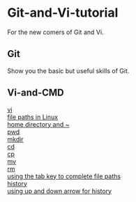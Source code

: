 # Git-and-Vi-tutorial
For the new comers of Git and Vi.

## Git
Show you the basic but useful skills of Git.

## Vi-and-CMD  
[vi](vi-and-cmd/vi.md)  
[file paths in Linux](vi-and-cmd/file-paths-in-Linux.md)  
[home directory and ~](vi-and-cmd/home-directory-and-~.md)  
[pwd](vi-and-cmd/pwd.md)  
[mkdir](vi-and-cmd/mkdir.md)  
[cd](vi-and-cmd/cd.md)  
[cp](vi-and-cmd/cp.md)  
[mv](vi-and-cmd/mv.md)  
[rm](vi-and-cmd/rm.md)  
[using the tab key to complete file paths](vi-and-cmd/using-the-tab-key-to-complete-file-paths.md)  
[history](vi-and-cmd/history.md)  
[using up and down arrow for history](vi-and-cmd/using-up-and-down-arrow-for-history.md)  
